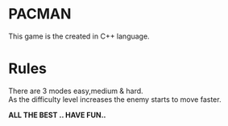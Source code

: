 # PACMAN  
This game is the created in C++ language.

# Rules
There are 3 modes easy,medium & hard.  
As the difficulty level increases the enemy starts to move faster.

**ALL THE BEST .. HAVE FUN..**
